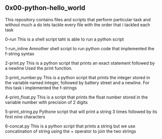 ## 0x00-python-hello_world
This repository contains files and scripts that perform particular task and without much a do lets tackle every file with the order that i tackled each task

0-run
This is a shell script taht is able to run a python script

1-run_inline
Amnother shell script to run python code that implemented the f-string syntax

2-print.py
This is a python script that prints an exact statement followed by a newline
Used the print function.

3-print_number.py
This is a python script that prints the integer stored in the variable named integer, followed by battery street and a newline.
For this task i implemented the f-strings

4-print_float.py
This is a script that prints the float number stored in the variable number with precision of 2 digits

5-print_string.py
Pythone script that will print a string 3 times followed by its first nine characters

6-concat.py
This is a python script that prints a string but we use concatination of string using the + operator to join the two strings
